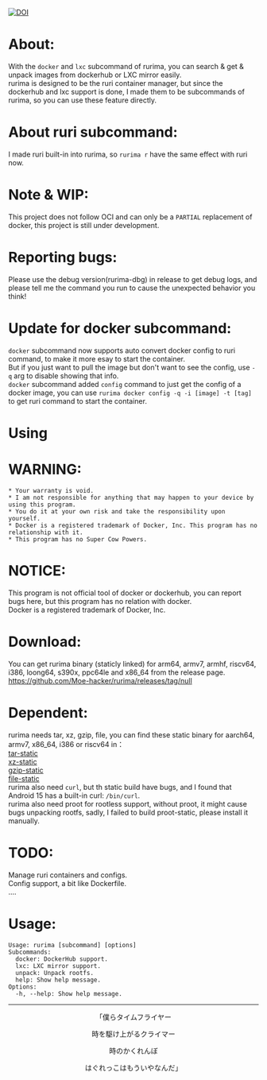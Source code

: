 [![DOI](https://zenodo.org/badge/DOI/10.5281/zenodo.14099730.svg)](https://doi.org/10.5281/zenodo.14099730)
# About:
With the `docker` and `lxc` subcommand of rurima, you can search & get & unpack images from dockerhub or LXC mirror easily.      
rurima is designed to be the ruri container manager, but since the dockerhub and lxc support is done, I made them to be subcommands of rurima, so you can use these feature directly.      
# About ruri subcommand:
I made ruri built-in into rurima, so `rurima r` have the same effect with ruri now.      
# Note & WIP:
This project does not follow OCI and can only be a `PARTIAL` replacement of docker, this project is still under development.           
# Reporting bugs:
Please use the debug version(rurima-dbg) in release to get debug logs, and please tell me the command you run to cause the unexpected behavior you think!                     
# Update for docker subcommand:
`docker` subcommand now supports auto convert docker config to ruri command, to make it more esay to start the container.        
But if you just want to pull the image but don't want to see the config, use `-q` arg to  disable showing that info.      
`docker` subcommand added `config` command to just get the config of a docker image, you can use `rurima docker config -q -i [image] -t [tag]` to get ruri command to start the container.      
# Using 
# WARNING:      
```
* Your warranty is void.
* I am not responsible for anything that may happen to your device by using this program.
* You do it at your own risk and take the responsibility upon yourself.
* Docker is a registered trademark of Docker, Inc. This program has no relationship with it.
* This program has no Super Cow Powers.
```
# NOTICE:
This program is not official tool of docker or dockerhub, you can report bugs here, but this program has no relation with docker.      
Docker is a registered trademark of Docker, Inc.      
# Download:
You can get rurima binary (staticly linked) for arm64, armv7, armhf, riscv64, i386, loong64, s390x, ppc64le and x86_64 from the release page.     
https://github.com/Moe-hacker/rurima/releases/tag/null          
# Dependent:   
rurima needs tar, xz, gzip, file, you can find these static binary for aarch64, armv7, x86_64, i386 or riscv64 in：      
[tar-static](https://github.com/Moe-sushi/tar-static)      
[xz-static](https://github.com/Moe-sushi/xz-static)     
[gzip-static](https://github.com/Moe-sushi/gzip-static)     
[file-static](https://github.com/Moe-sushi/file-static)      
rurima also need `curl`, but th static build have bugs, and I found that Android 15 has a built-in curl: `/bin/curl`.          
rurima also need proot for rootless support, without proot, it might cause bugs unpacking rootfs, sadly, I failed to build proot-static, please install it manually.      
# TODO:
Manage ruri containers and configs.   
Config support, a bit like Dockerfile.   
....
# Usage:
```
Usage: rurima [subcommand] [options]
Subcommands:
  docker: DockerHub support.
  lxc: LXC mirror support.
  unpack: Unpack rootfs.
  help: Show help message.
Options:
  -h, --help: Show help message.
```
---------

<p align="center">「僕らタイムフライヤー</p>
<p align="center">時を駆け上がるクライマー</p>
<p align="center">時のかくれんぼ</p>
<p align="center">はぐれっこはもういやなんだ」</p>